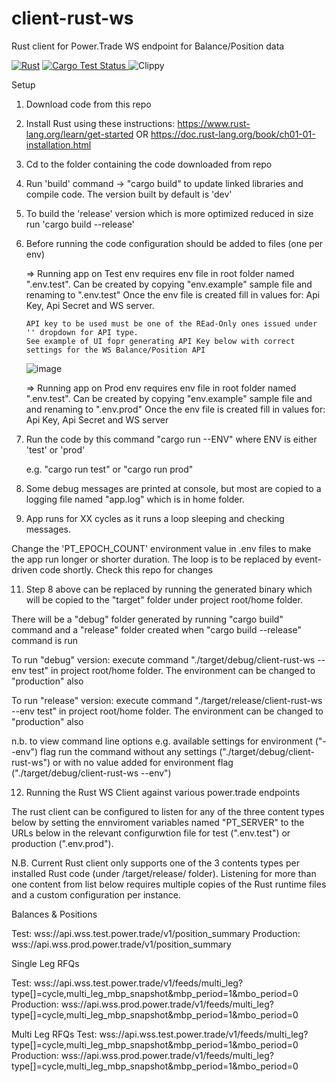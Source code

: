 # client-rust-ws
Rust client for Power.Trade WS endpoint for Balance/Position data

[![Rust](https://github.com/laisee/client-rust-ws/actions/workflows/rust.yml/badge.svg)](https://github.com/laisee/client-rust-ws/actions/workflows/rust.yml)
<a href="https://github.com/laisee/client-rust-ws/actions?query=workflow%3ACI">
    <img src="https://img.shields.io/github/actions/workflow/status/laisee/client-rust-ws/ci.yml?branch=main&label=tests" alt="Cargo Test Status">
</a>
![Clippy](https://github.com/laisee/client-rust-ws/actions/workflows/clippy.yml/badge.svg)

Setup

1. Download code from this repo

2. Install Rust using these instructions: 
    https://www.rust-lang.org/learn/get-started OR
    https://doc.rust-lang.org/book/ch01-01-installation.html

3. Cd to the folder containing the code downloaded from repo

4. Run 'build' command -> "cargo build" to update linked libraries and compile code. The version built by default is 'dev'
   
6. To build the 'release' version which is more optimized reduced in size run 'cargo build --release'

7. Before running the code configuration should be added to files (one per env)

    => Running app on Test env requires env file in root folder named ".env.test". 
       Can be created by copying "env.example" sample file and renaming to ".env.test" 
       Once the env file is created fill in values for: Api Key, Api Secret and WS server.

       API key to be used must be one of the REad-Only ones issued under '' dropdown for API type.
       See example of UI fopr generating API Key below with correct settings for the WS Balance/Position API

      ![image](https://github.com/laisee/client-rust-ws/assets/5905130/e5daa2a9-e374-4e7f-aaa6-f916da6da0a9)


    => Running app on Prod env requires env file in root folder named ".env.test". 
       Can be created by copying "env.example" sample file and and renaming to ".env.prod" 
       Once the env file is created fill in values for: Api Key, Api Secret and WS server
     
8.  Run the code by this command "cargo run --ENV" where ENV is either 'test' or 'prod'

    e.g. "cargo run test" or "cargo run prod"

9.  Some debug messages are printed at console, but most are copied to a logging file named "app.log" which is in home folder.

10. App runs for XX cycles as it runs a loop sleeping and checking messages. 

Change the 'PT_EPOCH_COUNT' environment value in .env files to make the app run longer or shorter duration. The loop is to be replaced by event-driven code shortly. Check this repo for changes

11. Step 8 above can be replaced by running the generated binary which will be copied to the "target" folder under project root/home folder. 

There will be a "debug" folder generated by running "cargo build" command and a "release" folder created when "cargo build --release" command is run

To run "debug" version: execute command "./target/debug/client-rust-ws --env test" in project root/home folder. The environment can be changed to "production" also

To run "release" version: execute command "./target/release/client-rust-ws --env test" in project root/home folder. The environment can be changed to "production" also

n.b. to view command line options e.g. available settings for environment ("--env") flag run the command without any settings ("./target/debug/client-rust-ws") or with no value added for environment flag ("./target/debug/client-rust-ws --env")

12. Running the Rust WS Client against various power.trade endpoints

The rust client can be configured to listen for any of the three content types below by setting the ennviroment variables named "PT_SERVER" to the URLs below in the relevant configurwtion file for test (".env.test") or production (".env.prod").

N.B. Current Rust client only supports one of the 3 contents types per installed Rust code (under /target/release/ folder). Listening for more than one content from list below requires multiple copies of the Rust runtime files and a custom configuration per instance.

Balances & Positions

Test: wss://api.wss.test.power.trade/v1/position_summary
Production: wss://api.wss.prod.power.trade/v1/position_summary

Single Leg RFQs

Test: wss://api.wss.test.power.trade/v1/feeds/multi_leg?type[]=cycle,multi_leg_mbp_snapshot&mbp_period=1&mbo_period=0
Production: wss://api.wss.prod.power.trade/v1/feeds/multi_leg?type[]=cycle,multi_leg_mbp_snapshot&mbp_period=1&mbo_period=0

Multi Leg RFQs
Test: wss://api.wss.test.power.trade/v1/feeds/multi_leg?type[]=cycle,multi_leg_mbp_snapshot&mbp_period=1&mbo_period=0
Production: wss://api.wss.prod.power.trade/v1/feeds/multi_leg?type[]=cycle,multi_leg_mbp_snapshot&mbp_period=1&mbo_period=0

